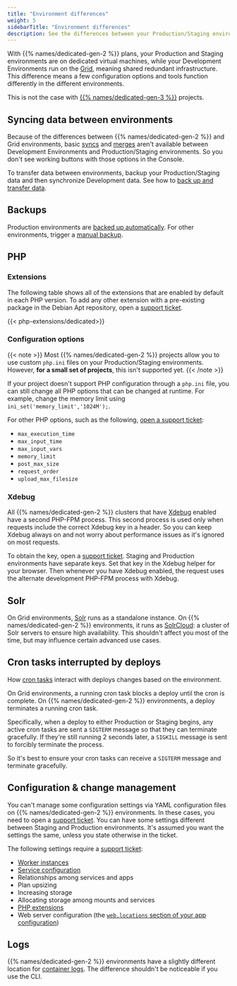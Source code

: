 ```yaml
---
title: "Environment differences"
weight: 5
sidebarTitle: "Environment differences"
description: See the differences between your Production/Staging environments (which are Dedicated Gen 2) and your Development Environments (which are Grid environments).
---
```


With {{% names/dedicated-gen-2 %}} plans, your Production and Staging environments are on dedicated virtual machines, while your Development Environments run on the [Grid](/glossary.md#grid), meaning shared redundant infrastructure. This difference means a few configuration options and tools function differently in the different environments.

This is not the case with [{{% names/dedicated-gen-3 %}}](/dedicated-environments/dedicated-gen-3/_index.md) projects.

## Syncing data between environments

Because of the differences between {{% names/dedicated-gen-2 %}} and Grid environments,
basic [syncs](/glossary.md#sync) and [merges](/glossary.md#merge) aren't available between Development Environments and Production/Staging environments. So you don't see working buttons with those options in the Console.

To transfer data between environments, backup your Production/Staging data and then synchronize Development data. See how to [back up and transfer data](../../development/transfer-dedicated.md#synchronize-files-from-development-to-stagingproduction).

## Backups

Production environments are [backed up automatically](/environments/backup.md#backup-schedule).
For other environments, trigger a [manual backup](../../environments/backup.md).

## PHP

### Extensions

The following table shows all of the extensions that are enabled by default in each PHP version.
To add any other extension with a pre-existing package in the Debian Apt repository,
open a [support ticket](/learn/overview/get-support).

{{< php-extensions/dedicated>}}

### Configuration options

{{< note >}}
Most {{% names/dedicated-gen-2 %}} projects allow you to use custom `php.ini` files on your Production/Staging environments.</br>
However, **for a small set of projects**, this isn't supported yet.
{{< /note >}}


If your project doesn't support PHP configuration through a `php.ini` file,
you can still change all PHP options that can be changed at runtime.
For example, change the memory limit using `ini_set('memory_limit','1024M');`.

For other PHP options, such as the following, [open a support ticket](/learn/overview/get-support.md):

* `max_execution_time`
* `max_input_time`
* `max_input_vars`
* `memory_limit`
* `post_max_size`
* `request_order`
* `upload_max_filesize`

### Xdebug

All {{% names/dedicated-gen-2 %}} clusters that have [Xdebug](../../languages/php/xdebug.md) enabled have a second PHP-FPM process.
This second process is used only when requests include the correct Xdebug key in a header.
So you can keep Xdebug always on and not worry about performance issues as it's ignored on most requests.

To obtain the key, open a [support ticket](/learn/overview/get-support).
Staging and Production environments have separate keys.
Set that key in the Xdebug helper for your browser.
Then whenever you have Xdebug enabled, the request uses the alternate development PHP-FPM process with Xdebug.

## Solr

On Grid environments, [Solr](../../add-services/solr.md) runs as a standalone instance.
On {{% names/dedicated-gen-2 %}} environments, it runs as [SolrCloud](https://solr.apache.org/guide/6_6/solrcloud.html): a cluster of Solr servers to ensure high availability. This shouldn't affect you most of the time, but may influence certain advanced use cases.

## Cron tasks interrupted by deploys

How [cron tasks](/create-apps/app-reference/single-runtime-image.md#crons) interact with deploys changes based on the environment.

On Grid environments, a running cron task blocks a deploy until the cron is complete.
On {{% names/dedicated-gen-2 %}} environments, a deploy terminates a running cron task.

Specifically, when a deploy to either Production or Staging begins,
any active cron tasks are sent a `SIGTERM` message so that they can terminate gracefully.
If they're still running 2 seconds later, a `SIGKILL` message is sent to forcibly terminate the process.

So it's best to ensure your cron tasks can receive a `SIGTERM` message and terminate gracefully.

## Configuration & change management

You can't manage some configuration settings via YAML configuration files on {{% names/dedicated-gen-2 %}} environments.
In these cases, you need to open a [support ticket](/learn/overview/get-support).
You can have some settings different between Staging and Production environments.
It's assumed you want the settings the same, unless you state otherwise in the ticket.

The following settings require a [support ticket](/learn/overview/get-support):

* [Worker instances](/create-apps/app-reference/single-runtime-image.md#workers)
* [Service configuration](../../add-services/_index.md)
* Relationships among services and apps
* Plan upsizing
* Increasing storage
* Allocating storage among mounts and services
* [PHP extensions](../../languages/php/extensions.md)
* Web server configuration (the [`web.locations` section of your app configuration](/create-apps/app-reference/single-runtime-image.md#locations))

## Logs

{{% names/dedicated-gen-2 %}} environments have a slightly different location for [container logs](../../increase-observability/logs/access-logs.md). The difference shouldn't be noticeable if you use the CLI.
